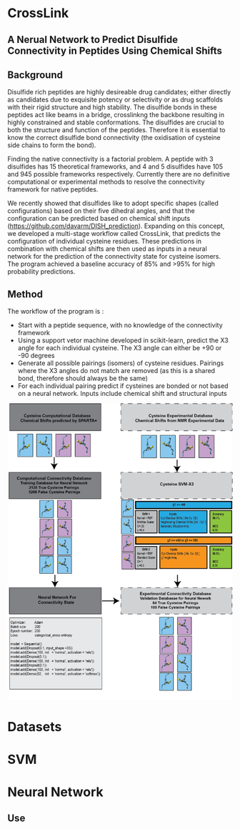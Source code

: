 # CrossLink
## A Nerual Network to Predict Disulfide Connectivity in Peptides Using Chemical Shifts
## Background
Disulfide rich peptides are highly desireable drug candidates; either directly as candidates due to exquisite potency or selectivity or as drug scaffolds with their rigid structure and high stability. The disulfide bonds in these peptides act like beams in a bridge, crosslinkng the backbone resulting in highly constrained and stable conformations. The disulfides are crucial to both the structure and function of the peptides. Therefore it is essential to know the correct disulfide bond connectivity (the oxidisation of cysteine side chains to form the bond).

Finding the native connectivity is a factorial problem. A peptide with 3 disulfides has 15 theoretical frameworks, and 4 and 5 disulfides have 105 and 945 possible frameworks respectively. Currently there are no definitive computational or experimental methods to resolve the connectivity framework for native peptides.

We recently showed that disulfides like to adopt specific shapes (called configurations) based on their five dihedral angles, and that the configuration can be predicted based on chemical shift inputs (https://github.com/davarm/DISH_prediction). Expanding on this concept, we developed a multi-stage workflow called CrossLink, that predicts the configuration of individual cysteine residues. These predictions in combination with chemical shifts are then used as inputs in a neural network for the prediction of the connectivity state for cysteine isomers. The program achieved a baseline accuracy of 85% and >95% for high probability predictions. 

## Method
The workflow of the program is :
  - Start with a peptide sequence, with no knowledge of the connectivity framework
  - Using a support vetor machine developed in scikit-learn, predict the X3 angle for each individual cysteine. The X3 angle can either be     +90 or -90 degrees
  - Generate all possible pairings (isomers) of cysteine residues. Pairings where the X3 angles do not match are removed (as this is a         shared bond, therefore should always be the same)
  - For each individual pairing predict if cysteines are bonded or not based on a neural network. Inputs include chemical shift and           structural inputs

![Alt text](./images/method.png) 
# Datasets

# SVM

# Neural Network 


## Use
